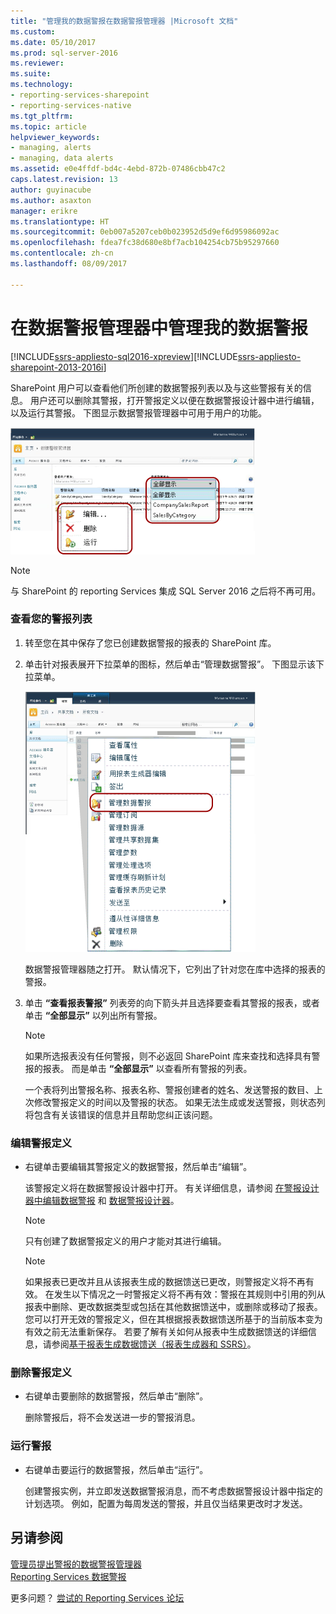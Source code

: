 ```yaml
---
title: "管理我的数据警报在数据警报管理器 |Microsoft 文档"
ms.custom: 
ms.date: 05/10/2017
ms.prod: sql-server-2016
ms.reviewer: 
ms.suite: 
ms.technology:
- reporting-services-sharepoint
- reporting-services-native
ms.tgt_pltfrm: 
ms.topic: article
helpviewer_keywords:
- managing, alerts
- managing, data alerts
ms.assetid: e0e4ffdf-bd4c-4ebd-872b-07486cbb47c2
caps.latest.revision: 13
author: guyinacube
ms.author: asaxton
manager: erikre
ms.translationtype: HT
ms.sourcegitcommit: 0eb007a5207ceb0b023952d5d9ef6d95986092ac
ms.openlocfilehash: fdea7fc38d680e8bf7acb104254cb75b95297660
ms.contentlocale: zh-cn
ms.lasthandoff: 08/09/2017

---
```

# <a name="manage-my-data-alerts-in-data-alert-manager"></a>在数据警报管理器中管理我的数据警报

[!INCLUDE[ssrs-appliesto-sql2016-xpreview](../includes/ssrs-appliesto-sql2016-xpreview.md)][!INCLUDE[ssrs-appliesto-sharepoint-2013-2016i](../includes/ssrs-appliesto-sharepoint-2013-2016.md)]

SharePoint 用户可以查看他们所创建的数据警报列表以及与这些警报有关的信息。 用户还可以删除其警报，打开警报定义以便在数据警报设计器中进行编辑，以及运行其警报。 下图显示数据警报管理器中可用于用户的功能。

 ![警报管理器功能的 SharePoint 用户](../reporting-services/media/rs-alertmanageriw.gif "SharePoint 用户的警报管理器功能")

> [!NOTE]
> 与 SharePoint 的 reporting Services 集成 SQL Server 2016 之后将不再可用。

### <a name="to-view-a-list-of-your-alerts"></a>查看您的警报列表  
  
1.  转至您在其中保存了您已创建数据警报的报表的 SharePoint 库。  
  
2.  单击针对报表展开下拉菜单的图标，然后单击“管理数据警报”。 下图显示该下拉菜单。  
  
     ![从报表上下文菜单中打开警报管理器](../reporting-services/media/rs-openalertmanager.gif "报表上下文菜单中打开警报管理器")  
  
     数据警报管理器随之打开。 默认情况下，它列出了针对您在库中选择的报表的警报。  
  
3.  单击 **“查看报表警报”** 列表旁的向下箭头并且选择要查看其警报的报表，或者单击 **“全部显示”** 以列出所有警报。  
  
    > [!NOTE]  
    >  如果所选报表没有任何警报，则不必返回 SharePoint 库来查找和选择具有警报的报表。 而是单击 **“全部显示”** 以查看所有警报的列表。  
  
     一个表将列出警报名称、报表名称、警报创建者的姓名、发送警报的数目、上次修改警报定义的时间以及警报的状态。 如果无法生成或发送警报，则状态列将包含有关该错误的信息并且帮助您纠正该问题。  
  
### <a name="to-edit-an-alert-definition"></a>编辑警报定义  
  
-   右键单击要编辑其警报定义的数据警报，然后单击“编辑”。  
  
     该警报定义将在数据警报设计器中打开。 有关详细信息，请参阅 [在警报设计器中编辑数据警报](../reporting-services/edit-a-data-alert-in-alert-designer.md) 和 [数据警报设计器](../reporting-services/data-alert-designer.md)。  
  
    > [!NOTE]  
    >  只有创建了数据警报定义的用户才能对其进行编辑。  
  
    > [!NOTE]  
    >  如果报表已更改并且从该报表生成的数据馈送已更改，则警报定义将不再有效。 在发生以下情况之一时警报定义将不再有效：警报在其规则中引用的列从报表中删除、更改数据类型或包括在其他数据馈送中，或删除或移动了报表。 您可以打开无效的警报定义，但在其根据报表数据馈送所基于的当前版本变为有效之前无法重新保存。 若要了解有关如何从报表中生成数据馈送的详细信息，请参阅[基于报表生成数据馈送（报表生成器和 SSRS）](../reporting-services/report-builder/generating-data-feeds-from-reports-report-builder-and-ssrs.md)。  
  
### <a name="to-delete-an-alert-definition"></a>删除警报定义  
  
-   右键单击要删除的数据警报，然后单击“删除”。  
  
     删除警报后，将不会发送进一步的警报消息。  
  
### <a name="to-run-an-alert"></a>运行警报  
  
-   右键单击要运行的数据警报，然后单击“运行”。  
  
     创建警报实例，并立即发送数据警报消息，而不考虑数据警报设计器中指定的计划选项。 例如，配置为每周发送的警报，并且仅当结果更改时才发送。  

## <a name="see-also"></a>另请参阅

[管理员提出警报的数据警报管理器](../reporting-services/data-alert-manager-for-alerting-administrators.md)   
[Reporting Services 数据警报](../reporting-services/reporting-services-data-alerts.md)  

更多问题？ [尝试的 Reporting Services 论坛](http://go.microsoft.com/fwlink/?LinkId=620231)
